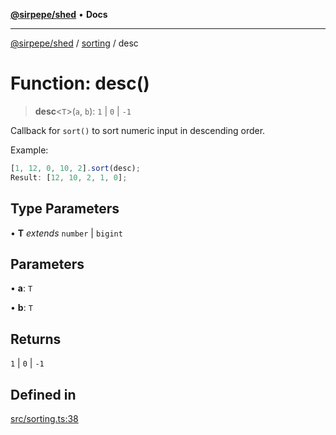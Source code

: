 [**@sirpepe/shed**](../../README.md) • **Docs**

***

[@sirpepe/shed](../../README.md) / [sorting](../README.md) / desc

# Function: desc()

> **desc**\<`T`\>(`a`, `b`): `1` \| `0` \| `-1`

Callback for `sort()` to sort numeric input in descending order.

Example:

```javascript
[1, 12, 0, 10, 2].sort(desc);
Result: [12, 10, 2, 1, 0];
```

## Type Parameters

• **T** *extends* `number` \| `bigint`

## Parameters

• **a**: `T`

• **b**: `T`

## Returns

`1` \| `0` \| `-1`

## Defined in

[src/sorting.ts:38](https://github.com/SirPepe/shed/blob/36009fde0fee9ee53321ca81309876bbb49851e3/src/sorting.ts#L38)
